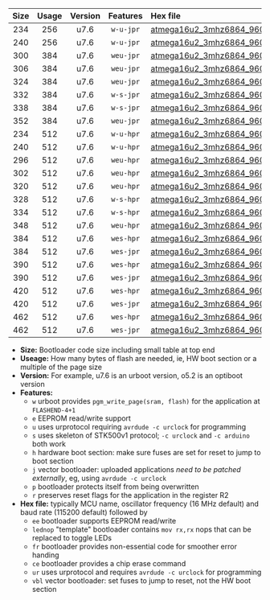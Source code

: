 |Size|Usage|Version|Features|Hex file|
|:-:|:-:|:-:|:-:|:--|
|234|256|u7.6|`w-u-jpr`|[atmega16u2_3mhz6864_9600bps_ur_vbl.hex](https://raw.githubusercontent.com/stefanrueger/urboot/main/atmega16u2_3mhz6864_9600bps_ur_vbl.hex)|
|240|256|u7.6|`w-u-jpr`|[atmega16u2_3mhz6864_9600bps_lednop_ur_vbl.hex](https://raw.githubusercontent.com/stefanrueger/urboot/main/atmega16u2_3mhz6864_9600bps_lednop_ur_vbl.hex)|
|300|384|u7.6|`weu-jpr`|[atmega16u2_3mhz6864_9600bps_ee_ur_vbl.hex](https://raw.githubusercontent.com/stefanrueger/urboot/main/atmega16u2_3mhz6864_9600bps_ee_ur_vbl.hex)|
|306|384|u7.6|`weu-jpr`|[atmega16u2_3mhz6864_9600bps_ee_lednop_ur_vbl.hex](https://raw.githubusercontent.com/stefanrueger/urboot/main/atmega16u2_3mhz6864_9600bps_ee_lednop_ur_vbl.hex)|
|324|384|u7.6|`weu-jpr`|[atmega16u2_3mhz6864_9600bps_ee_lednop_fr_ur_vbl.hex](https://raw.githubusercontent.com/stefanrueger/urboot/main/atmega16u2_3mhz6864_9600bps_ee_lednop_fr_ur_vbl.hex)|
|332|384|u7.6|`w-s-jpr`|[atmega16u2_3mhz6864_9600bps_vbl.hex](https://raw.githubusercontent.com/stefanrueger/urboot/main/atmega16u2_3mhz6864_9600bps_vbl.hex)|
|338|384|u7.6|`w-s-jpr`|[atmega16u2_3mhz6864_9600bps_lednop_vbl.hex](https://raw.githubusercontent.com/stefanrueger/urboot/main/atmega16u2_3mhz6864_9600bps_lednop_vbl.hex)|
|352|384|u7.6|`weu-jpr`|[atmega16u2_3mhz6864_9600bps_ee_lednop_fr_ce_ur_vbl.hex](https://raw.githubusercontent.com/stefanrueger/urboot/main/atmega16u2_3mhz6864_9600bps_ee_lednop_fr_ce_ur_vbl.hex)|
|234|512|u7.6|`w-u-hpr`|[atmega16u2_3mhz6864_9600bps_ur.hex](https://raw.githubusercontent.com/stefanrueger/urboot/main/atmega16u2_3mhz6864_9600bps_ur.hex)|
|240|512|u7.6|`w-u-hpr`|[atmega16u2_3mhz6864_9600bps_lednop_ur.hex](https://raw.githubusercontent.com/stefanrueger/urboot/main/atmega16u2_3mhz6864_9600bps_lednop_ur.hex)|
|296|512|u7.6|`weu-hpr`|[atmega16u2_3mhz6864_9600bps_ee_ur.hex](https://raw.githubusercontent.com/stefanrueger/urboot/main/atmega16u2_3mhz6864_9600bps_ee_ur.hex)|
|302|512|u7.6|`weu-hpr`|[atmega16u2_3mhz6864_9600bps_ee_lednop_ur.hex](https://raw.githubusercontent.com/stefanrueger/urboot/main/atmega16u2_3mhz6864_9600bps_ee_lednop_ur.hex)|
|320|512|u7.6|`weu-hpr`|[atmega16u2_3mhz6864_9600bps_ee_lednop_fr_ur.hex](https://raw.githubusercontent.com/stefanrueger/urboot/main/atmega16u2_3mhz6864_9600bps_ee_lednop_fr_ur.hex)|
|328|512|u7.6|`w-s-hpr`|[atmega16u2_3mhz6864_9600bps.hex](https://raw.githubusercontent.com/stefanrueger/urboot/main/atmega16u2_3mhz6864_9600bps.hex)|
|334|512|u7.6|`w-s-hpr`|[atmega16u2_3mhz6864_9600bps_lednop.hex](https://raw.githubusercontent.com/stefanrueger/urboot/main/atmega16u2_3mhz6864_9600bps_lednop.hex)|
|348|512|u7.6|`weu-hpr`|[atmega16u2_3mhz6864_9600bps_ee_lednop_fr_ce_ur.hex](https://raw.githubusercontent.com/stefanrueger/urboot/main/atmega16u2_3mhz6864_9600bps_ee_lednop_fr_ce_ur.hex)|
|384|512|u7.6|`wes-hpr`|[atmega16u2_3mhz6864_9600bps_ee.hex](https://raw.githubusercontent.com/stefanrueger/urboot/main/atmega16u2_3mhz6864_9600bps_ee.hex)|
|384|512|u7.6|`wes-jpr`|[atmega16u2_3mhz6864_9600bps_ee_vbl.hex](https://raw.githubusercontent.com/stefanrueger/urboot/main/atmega16u2_3mhz6864_9600bps_ee_vbl.hex)|
|390|512|u7.6|`wes-hpr`|[atmega16u2_3mhz6864_9600bps_ee_lednop.hex](https://raw.githubusercontent.com/stefanrueger/urboot/main/atmega16u2_3mhz6864_9600bps_ee_lednop.hex)|
|390|512|u7.6|`wes-jpr`|[atmega16u2_3mhz6864_9600bps_ee_lednop_vbl.hex](https://raw.githubusercontent.com/stefanrueger/urboot/main/atmega16u2_3mhz6864_9600bps_ee_lednop_vbl.hex)|
|420|512|u7.6|`wes-hpr`|[atmega16u2_3mhz6864_9600bps_ee_lednop_fr.hex](https://raw.githubusercontent.com/stefanrueger/urboot/main/atmega16u2_3mhz6864_9600bps_ee_lednop_fr.hex)|
|420|512|u7.6|`wes-jpr`|[atmega16u2_3mhz6864_9600bps_ee_lednop_fr_vbl.hex](https://raw.githubusercontent.com/stefanrueger/urboot/main/atmega16u2_3mhz6864_9600bps_ee_lednop_fr_vbl.hex)|
|462|512|u7.6|`wes-hpr`|[atmega16u2_3mhz6864_9600bps_ee_lednop_fr_ce.hex](https://raw.githubusercontent.com/stefanrueger/urboot/main/atmega16u2_3mhz6864_9600bps_ee_lednop_fr_ce.hex)|
|462|512|u7.6|`wes-jpr`|[atmega16u2_3mhz6864_9600bps_ee_lednop_fr_ce_vbl.hex](https://raw.githubusercontent.com/stefanrueger/urboot/main/atmega16u2_3mhz6864_9600bps_ee_lednop_fr_ce_vbl.hex)|

- **Size:** Bootloader code size including small table at top end
- **Useage:** How many bytes of flash are needed, ie, HW boot section or a multiple of the page size
- **Version:** For example, u7.6 is an urboot version, o5.2 is an optiboot version
- **Features:**
  + `w` urboot provides `pgm_write_page(sram, flash)` for the application at `FLASHEND-4+1`
  + `e` EEPROM read/write support
  + `u` uses urprotocol requiring `avrdude -c urclock` for programming
  + `s` uses skeleton of STK500v1 protocol; `-c urclock` and `-c arduino` both work
  + `h` hardware boot section: make sure fuses are set for reset to jump to boot section
  + `j` vector bootloader: uploaded applications *need to be patched externally*, eg, using `avrdude -c urclock`
  + `p` bootloader protects itself from being overwritten
  + `r` preserves reset flags for the application in the register R2
- **Hex file:** typically MCU name, oscillator frequency (16 MHz default) and baud rate (115200 default) followed by
  + `ee` bootloader supports EEPROM read/write
  + `lednop` "template" bootloader contains `mov rx,rx` nops that can be replaced to toggle LEDs
  + `fr` bootloader provides non-essential code for smoother error handing
  + `ce` bootloader provides a chip erase command
  + `ur` uses urprotocol and requires `avrdude -c urclock` for programming
  + `vbl` vector bootloader: set fuses to jump to reset, not the HW boot section
